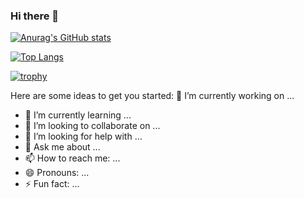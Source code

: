 ### Hi there 👋

[![Anurag's GitHub stats](https://github-readme-stats.vercel.app/api?username=Burmy)](https://github.com/Burmy/github-readme-stats)

[![Top Langs](https://github-readme-stats.vercel.app/api/top-langs/?username=Burmy&layout=compact)](https://github.com/Burmy/github-readme-stats)

[![trophy](https://github-profile-trophy.vercel.app/?username=Burmy&theme=onedark)](https://github.com/Burmy/github-profile-trophy)



Here are some ideas to get you started:
  🔭 I’m currently working on ...
- 🌱 I’m currently learning ...
- 👯 I’m looking to collaborate on ...
- 🤔 I’m looking for help with ...
- 💬 Ask me about ...
- 📫 How to reach me: ...
- 😄 Pronouns: ...
- ⚡ Fun fact: ...
